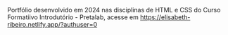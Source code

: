 Portfólio desenvolvido em 2024 nas disciplinas de HTML e CSS do Curso Formatiivo Introdutório - Pretalab, acesse em https://elisabeth-ribeiro.netlify.app/?authuser=0
